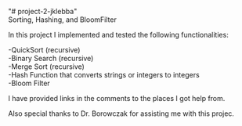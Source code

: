 "# project-2-jklebba"   
Sorting, Hashing, and BloomFilter  

In this project I implemented and tested the following functionalities:   
  
-QuickSort (recursive)  
-Binary Search (recursive)  
-Merge Sort (recursive)  
-Hash Function that converts strings or integers to integers  
-Bloom Filter  
  
   
I have provided links in the comments to the places I got help from. 
  
Also special thanks to Dr. Borowczak for assisting me with this projec.  


